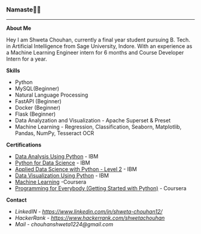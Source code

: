 ### Namaste🙏🏼
*****

**About Me**

  Hey I am Shweta Chouhan, currently a final year student pursuing B. Tech. in Artificial Intelligence from Sage University, Indore. With an experience as a Machine Learning Engineer intern for 6 months and Course Developer Intern for a year.
  
**Skills**
* Python
* MySQL(Beginner)
* Natural Language Processing
* FastAPI (Beginner)
* Docker (Beginner)
* Flask (Beginner)
* Data Analyzation and Visualization - Apache Superset & Preset
* Machine Learning - Regression, Classification, Seaborn, Matplotlib, Pandas, NumPy, Tesseract OCR
    
**Certifications**

+ [Data Analysis Using Python](https://www.credly.com/badges/e210ac47-a645-46e7-9551-281b2f6272df) - IBM
+ [Python for Data Science](https://www.credly.com/badges/84e7f62d-4ed8-4dc8-ab76-7b4b63b138ab) - IBM  
+ [Applied Data Science with Python - Level 2](https://www.credly.com/badges/49417c36-95e8-43df-ad28-6065e5dcc4ca) - IBM  
+ [Data Visualization Using Python](https://www.credly.com/badges/62e22c5f-26b8-433d-b4cd-516131014745) - IBM 
+ [Machine Learning](https://coursera.org/share/ca85370fd2b28ac1d569bb6888aff857) -Coursera  
+ [Programming for Everybody (Getting Started with Python)](https://coursera.org/share/07684c82a99127f6a529026961c1e1a7) - Coursera 

**Contact**
* _LinkedIN - https://www.linkedin.com/in/shweta-chouhan12/_
* _HackerRank - https://www.hackerrank.com/shwetachouhan_
* _Mail - chouhanshweta1224@gmail.com_

  
<!---
chouhan-shweta/chouhan-shweta is a ✨ special ✨ repository because its `README.md` (this file) appears on your GitHub profile.
You can click the Preview link to take a look at your changes.
--->
